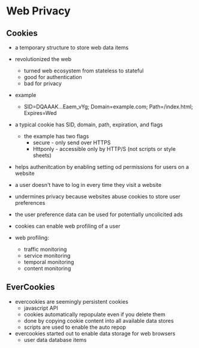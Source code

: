 # Web Privacy

## Cookies
* a temporary structure to store web data items
* revolutionized the web
    * turned web ecosystem from stateless to stateful
    * good for authentication
    * bad for privacy
* example
    * SID=DQAAAK...Eaem_vYg; Domain=example.com; Path=/index.html; Expires=Wed
* a typical cookie has SID, domain, path, expiration, and flags
    * the example has two flags
        * secure - only send over HTTPS
        * Httponly - accessible only by HTTP/S (not scripts or style sheets)
* helps authenitcation by enabling setting od permissions for users on a website
* a user doesn't have to log in every time they visit a website
* undermines privacy because websites abuse cookies to store user preferences
* the user preference data can be used for potentially uncolicited ads

* cookies can enable web profiling of a user
* web profiling:
    * traffic monitoring
    * service monitoring
    * temporal monitoring
    * content monitoring

## EverCookies
* evercookies are seemingly persistent cookies
    * javascript API
    * cookies automatically repopulate even if you delete them
    * done by copying cookie content into all available data stores
    * scripts are used to enable the auto repop
* evercookies started out to enable data storage for web browsers
    * user data
    database items
    